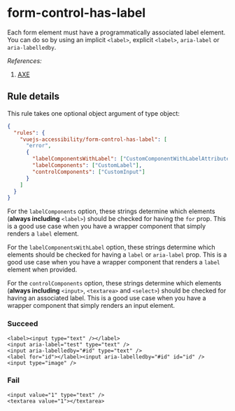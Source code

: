 # form-control-has-label

Each form element must have a programmatically associated label element. You can do so by using an implicit `<label>`, explicit `<label>`, `aria-label` or `aria-labelledby`.

_References:_

1. [AXE](https://dequeuniversity.com/rules/axe/2.1/label)

## Rule details

This rule takes one optional object argument of type object:

```json
{
  "rules": {
    "vuejs-accessibility/form-control-has-label": [
      "error",
      {
        "labelComponentsWithLabel": ["CustomComponentWithLabelAttribute"],
        "labelComponents": ["CustomLabel"],
        "controlComponents": ["CustomInput"]
      }
    ]
  }
}
```

For the `labelComponents` option, these strings determine which elements (**always including** `<label>`) should be checked for having the `for` prop. This is a good use case when you have a wrapper component that simply renders a `label` element.

For the `labelComponentsWithLabel` option, these strings determine which elements should be checked for having a `label` or `aria-label` prop. This is a good use case when you have a wrapper component that renders a `label` element when provided.

For the `controlComponents` option, these strings determine which elements (**always including** `<input>`, `<textarea>` and `<select>`) should be checked for having an associated label. This is a good use case when you have a wrapper component that simply renders an input element.

### Succeed

```
<label><input type="text" /></label>
<input aria-label="test" type="text" />
<input aria-labelledby="#id" type="text" />
<label for="id"></label><input aria-labelledby="#id" id="id" />
<input type="image" />
```

### Fail

```
<input value="1" type="text" />
<textarea value="1"></textarea>
```
